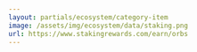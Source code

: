 ```yaml
---
layout: partials/ecosystem/category-item
image: /assets/img/ecosystem/data/staking.png
url: https://www.stakingrewards.com/earn/orbs
---
```

